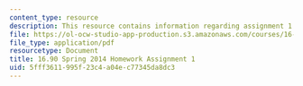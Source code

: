 ```yaml
---
content_type: resource
description: This resource contains information regarding assignment 1.
file: https://ol-ocw-studio-app-production.s3.amazonaws.com/courses/16-90-computational-methods-in-aerospace-engineering-spring-2014/5fff3611995f23c4a04ec77345da8dc3_MIT16_90S14_pset1.pdf
file_type: application/pdf
resourcetype: Document
title: 16.90 Spring 2014 Homework Assignment 1
uid: 5fff3611-995f-23c4-a04e-c77345da8dc3
---
```

